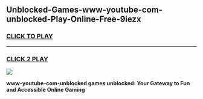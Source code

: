 
## Unblocked-Games-www-youtube-com-unblocked-Play-Online-Free-9iezx
<h3>
<a href="https://premium76.site?title=www-youtube-com-unblocked&ref=26A">CLICK TO PLAY</a></h3>
<hr>

<h3>
<a href="https://premium76.site?title=www-youtube-com-unblocked&ref=26A">CLICK 2 PLAY</a>
  
</h3>

<a href="https://premium76.site?title=www-youtube-com-unblocked&ref=26A"><img src="https://clearcache.store/games.png"></a>


**www-youtube-com-unblocked games unblocked: Your Gateway to Fun and Accessible Online Gaming**

